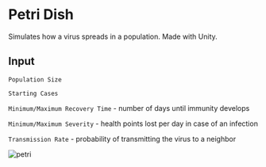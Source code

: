 # Petri Dish
Simulates how a virus spreads in a population. Made with Unity.

## Input

`Population Size`

`Starting Cases`

`Minimum/Maximum Recovery Time` - number of days until immunity develops

`Minimum/Maximum Severity` - health points lost per day in case of an infection

`Transmission Rate` - probability of transmitting the virus to a neighbor

![petri](https://i.imgur.com/OIxfzEo.png)
